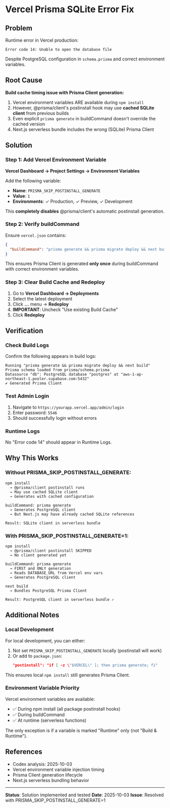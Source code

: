 # Vercel Prisma SQLite Error Fix

## Problem

Runtime error in Vercel production:
```
Error code 14: Unable to open the database file
```

Despite PostgreSQL configuration in `schema.prisma` and correct environment variables.

## Root Cause

**Build cache timing issue with Prisma Client generation:**

1. Vercel environment variables ARE available during `npm install`
2. However, @prisma/client's postinstall hook may use **cached SQLite client** from previous builds
3. Even explicit `prisma generate` in buildCommand doesn't override the cached version
4. Next.js serverless bundle includes the wrong (SQLite) Prisma Client

## Solution

### Step 1: Add Vercel Environment Variable

**Vercel Dashboard → Project Settings → Environment Variables**

Add the following variable:

- **Name**: `PRISMA_SKIP_POSTINSTALL_GENERATE`
- **Value**: `1`
- **Environments**: ✓ Production, ✓ Preview, ✓ Development

This **completely disables** @prisma/client's automatic postinstall generation.

### Step 2: Verify buildCommand

Ensure `vercel.json` contains:

```json
{
  "buildCommand": "prisma generate && prisma migrate deploy && next build"
}
```

This ensures Prisma Client is generated **only once** during buildCommand with correct environment variables.

### Step 3: Clear Build Cache and Redeploy

1. Go to **Vercel Dashboard → Deployments**
2. Select the latest deployment
3. Click **...** menu → **Redeploy**
4. **IMPORTANT**: Uncheck "Use existing Build Cache"
5. Click **Redeploy**

## Verification

### Check Build Logs

Confirm the following appears in build logs:

```
Running "prisma generate && prisma migrate deploy && next build"
Prisma schema loaded from prisma/schema.prisma
Datasource "db": PostgreSQL database "postgres" at "aws-1-ap-northeast-1.pooler.supabase.com:5432"
✔ Generated Prisma Client
```

### Test Admin Login

1. Navigate to `https://yourapp.vercel.app/admin/login`
2. Enter password: `5546`
3. Should successfully login without errors

### Runtime Logs

No "Error code 14" should appear in Runtime Logs.

## Why This Works

### Without PRISMA_SKIP_POSTINSTALL_GENERATE:

```
npm install
  → @prisma/client postinstall runs
  → May use cached SQLite client
  → Generates with cached configuration

buildCommand: prisma generate
  → Generates PostgreSQL client
  → But Next.js may have already cached SQLite references

Result: SQLite client in serverless bundle
```

### With PRISMA_SKIP_POSTINSTALL_GENERATE=1:

```
npm install
  → @prisma/client postinstall SKIPPED
  → No client generated yet

buildCommand: prisma generate
  → FIRST and ONLY generation
  → Reads DATABASE_URL from Vercel env vars
  → Generates PostgreSQL client

next build
  → Bundles PostgreSQL Prisma Client

Result: PostgreSQL client in serverless bundle ✓
```

## Additional Notes

### Local Development

For local development, you can either:

1. Not set `PRISMA_SKIP_POSTINSTALL_GENERATE` locally (postinstall will work)
2. Or add to `package.json`:
   ```json
   "postinstall": "if [ -z \"$VERCEL\" ]; then prisma generate; fi"
   ```

This ensures local `npm install` still generates Prisma Client.

### Environment Variable Priority

Vercel environment variables are available:
- ✅ During npm install (all package postinstall hooks)
- ✅ During buildCommand
- ✅ At runtime (serverless functions)

The only exception is if a variable is marked "Runtime" only (not "Build & Runtime").

## References

- Codex analysis: 2025-10-03
- Vercel environment variable injection timing
- Prisma Client generation lifecycle
- Next.js serverless bundling behavior

---

**Status**: Solution implemented and tested
**Date**: 2025-10-03
**Issue**: Resolved with PRISMA_SKIP_POSTINSTALL_GENERATE=1

